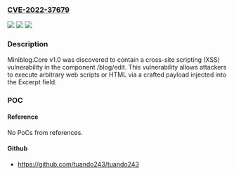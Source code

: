 ### [CVE-2022-37679](https://cve.mitre.org/cgi-bin/cvename.cgi?name=CVE-2022-37679)
![](https://img.shields.io/static/v1?label=Product&message=n%2Fa&color=blue)
![](https://img.shields.io/static/v1?label=Version&message=n%2Fa&color=blue)
![](https://img.shields.io/static/v1?label=Vulnerability&message=n%2Fa&color=brighgreen)

### Description

Miniblog.Core v1.0 was discovered to contain a cross-site scripting (XSS) vulnerability in the component /blog/edit. This vulnerability allows attackers to execute arbitrary web scripts or HTML via a crafted payload injected into the Excerpt field.

### POC

#### Reference
No PoCs from references.

#### Github
- https://github.com/tuando243/tuando243


